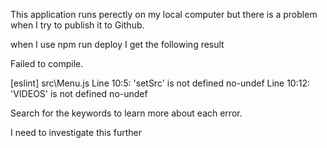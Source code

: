 This application runs perectly on my local computer but there is a problem when I try to publish it to Github.


when I use npm run deploy I get the following result


Failed to compile.

[eslint]
src\Menu.js
  Line 10:5:   'setSrc' is not defined  no-undef
  Line 10:12:  'VIDEOS' is not defined  no-undef

Search for the keywords to learn more about each error.







I need to investigate this further
